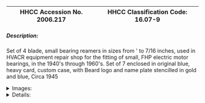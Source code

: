 | **HHCC Accession No. 2006.217** |**HHCC Classification Code:  16.07-9**|
| ----------- | ----------- |
##### Description:
Set of 4 blade, small bearing reamers in sizes from ' to 7/16 inches, used in HVACR equipment repair shop for the fitting of small, FHP electric motor bearings, in the 1940's through 1960's. Set of 7 enclosed in original blue, heavy card, custom case, with Beard logo and name plate stencilled in gold and blue, Circa 1945


<details>
	<summary>Images:</summary>
<div class="gallery gallery-wrapper--full" contenteditable="false" data-is-empty="false" data-translation="Add images" data-columns="6">
<figure class="gallery__item"><a href="#DOMAIN_NAME#gallery/16.07-9.jpg" data-size="1598x942"><img src="#DOMAIN_NAME#gallery/16.07-9-thumbnail.jpg" alt=""></a></figure>
<figure class="gallery__item"><a href="#DOMAIN_NAME#gallery/16.07-9a.jpg" data-size="1564x1198"><img src="#DOMAIN_NAME#gallery/16.07-9a-thumbnail.jpg" alt=""></a></figure>
</div>
</details>


<details>
	<summary>Details:</summary>

##### Group:
16.07 Electric Motors - Installation, Test and Repair

##### Make:
Beard

##### Manufacturer:


##### Model:
Unspecified

##### Serial No.:
Unspecified

##### Size:
6 x 5 x 1 inches h.

##### Weight:
11  ozs.

##### Circa:
1945

##### Rating:
Exhibit, education, and research quality, illustrating mid 20th century bearing reamers for fitting brass journal bearings.

##### Patent Date/Number:


##### Provenance:
From York County (York Region) Ontario, once rich agricultural hinterlands, attracting early settlement in the last years of the 18th century. Located on the north slopes of the Oak Ridges Moraine, within 20 miles of Toronto, the County would also attract early ex-urban development, to become a wealthy market place for the emerging household and consumer technologies of the early and mid 20th century. 

This artifact was discovered in the 1950's in the used stock of T. H. Oliver, Refrigeration and Electric Sales and Service, Aurora, Ontario, an early worker in the field of agricultural, industrial and consumer technology.

##### Type and Design:
4 blade, small bearing reamers
In sizes from ' to 7/16 inches, 
Set of 7  enclosed in blue, heavy card, custom case, 
With Beard logo and name plate stencilled in gold and blue.

##### Construction:


##### Material:


##### Special Features:


##### Accessories:


##### Capacities:


##### Performance Characteristics:


##### Operation:


##### Control and Regulation:


##### Targeted Market Segment:


##### Consumer Acceptance:


##### Merchandising:


##### Market Price:


##### Technological Significance:
Mid  20th century, journal bearing reamers tell many stories of their time: 
The arrival of bearing tools which would yield much greater precision in bearing fitting required for newly emerging equipment, operating at higher speeds and requiring close operating tolerances - especially electric motors, 
The critical role played by bearings in helping to ensure the operating performance and reliability of the FHP electric motor ' on which much household, commercial and industrial technology would come to depend starting in the 1920's. 
The FHP induction motor, for the most part, would have only two moving parts, as it evolved through the 1930 to 60's, its starting mechanism and its bearing structure. It was a period before advances in metallurgy and applications engineering made the long life sleeve bearing a reality [See Reference 1]. 
Both starting mechanisms and bearings were subject to rapid wear and often early failure. The engineering, maintenance and repair of both were critical to the performance and reliability of HVACR equipment in both household and commercial applications.

##### Industrial Significance:
The well equipped HVACR repair and rebuilding shop of the time would be one well equipped to replace, refit and re-machine electric motor bearings, employing hand fitting and reaming equipment [See also ID No, 342, 16.07-10]

##### Socio-economic Significance:


##### Socio-cultural Significance:


##### Donor:
G. Leslie Oliver, The T. H. Oliver HVACR Collection

##### HHCC Storage Location:


##### Tracking:


##### Bibliographic References:
'Fractional Horsepower Electric Motors', Cyril G. Veinott, McGraw-Hill, 1948. Chapter XVIII, P 415.

##### Notes:


##### Related Reports:

</details>
